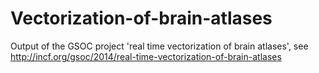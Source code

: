 Vectorization-of-brain-atlases
==============================

Output of the GSOC project 'real time vectorization of brain atlases', see http://incf.org/gsoc/2014/real-time-vectorization-of-brain-atlases
